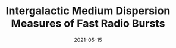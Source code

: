 ---
title: "Intergalactic Medium Dispersion Measures of Fast Radio Bursts"
collection: Talk
type: "Oral Talk"
permalink: 
venue: "The 23rd Guo Shoujing Academic Symposium of the Chinese Astronomical Society and the 2021 Frontier Symposium on Galaxies and Cosmology, Zhejiang University & Purple Mountain Observatory"
date: 2021-05-15
location: "Hangzhou, China"
---